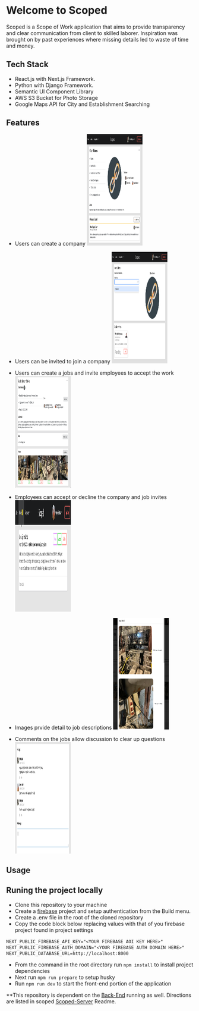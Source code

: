 # Welcome to Scoped

Scoped is a Scope of Work application that aims to provide transparency and clear communication from client to skilled laborer.  Inspiration was brought on by past experiences where missing details led to waste of time and money.

## Tech Stack

- React.js with Next.js Framework.
- Python with Django Framework.
- Semantic UI Component Library
- AWS S3 Bucket for Photo Storage
- Google Maps API for City and Establishment Searching

## Features

- Users can create a company
<img 
src="./styles/images/company.png" 
style="display: inline-block; margin: 0 auto; width: 150px; height: 300px ">
>

- Users can be invited to join a company
<img
src="./styles/images/invite.png"
style="display: inline-block; margin: 0 auto; width: 150px; height: 300px ">
>
- Users can create a jobs and invite employees to accept the work
<img 
src="./styles/images/job.png"
style="display: inline-block; margin: 0 auto; width: 150px; height: 300px ">
>

- Employees can accept or decline the company and job invites
<img
src="./styles/images/jobInvite.png"
style="display: inline-block; margin: 0 auto; width: 150px; height: 300px ">
>

- Images prvide detail to job descriptions
<img
src="./styles/images/imageDetail.png"
style="display: inline-block; margin: 0 auto; width: 150px; height: 300px ">
>

- Comments on the jobs allow discussion to clear up questions
<img
src="./styles/images/messaging.png"
style="display: inline-block; margin: 0 auto; width: 150px; height: 300px ">
>

## Usage
<h2>Runing the project locally</h2>

- Clone this repository to your machine
- Create a [firebase](https://firebase.google.com/) project and setup authentication from the Build menu.
- Create a .env file in the root of the cloned repository
- Copy the code block below replacing values with that of you firebase project found in project settings
```
NEXT_PUBLIC_FIREBASE_API_KEY="<YOUR FIREBASE AOI KEY HERE>"
NEXT_PUBLIC_FIREBASE_AUTH_DOMAIN="<YOUR FIREBASE AUTH DOMAIN HERE>"
NEXT_PUBLIC_DATABASE_URL=http://localhost:8000
```
- From the command in the root directory run `npm install` to install project dependencies
- Next run `npm run prepare` to setup husky
- Run `npm run dev` to start the front-end portion of the application

**This repository is dependent on the [Back-End](https://github.com/TwoFivinClimber/Scoped-Server) running as well.  Directions are listed in scoped [Scoped-Server](https://github.com/TwoFivinClimber/Scoped-Server) Readme.
